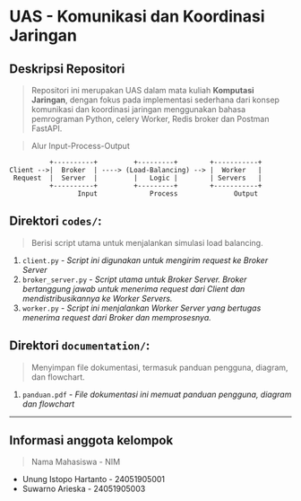 # UAS - Komunikasi dan Koordinasi Jaringan

## Deskripsi Repositori

> Repositori ini merupakan UAS dalam mata kuliah **Komputasi Jaringan**, dengan fokus pada implementasi sederhana dari konsep komunikasi dan koordinasi jaringan menggunakan bahasa pemrograman Python, celery Worker, Redis broker dan Postman FastAPI.

> Alur Input-Process-Output

```plaintext
          +----------+         +---------+        +-----------+
Client -->|  Broker  | ----> (Load-Balancing) --> |  Worker   |
 Request  |  Server  |         |   Logic |        | Servers   |
          +----------+         +---------+        +-----------+
                 Input             Process              Output
```
## Direktori `codes/`:
> Berisi script utama untuk menjalankan simulasi load balancing.
1. `client.py` - *Script ini digunakan untuk mengirim request ke Broker Server*
2. `broker_server.py` - *Script utama untuk Broker Server. Broker bertanggung jawab untuk menerima request dari Client dan mendistribusikannya ke Worker Servers.*
3. `worker.py` - *Script ini menjalankan Worker Server yang bertugas menerima request dari Broker dan memprosesnya.*

## Direktori `documentation/`:
> Menyimpan file dokumentasi, termasuk panduan pengguna, diagram, dan flowchart.
1. `panduan.pdf` - *File dokumentasi ini memuat panduan pengguna, diagram dan flowchart*
---

## Informasi anggota kelompok
> Nama Mahasiswa - NIM
- Unung Istopo Hartanto - 24051905001
- Suwarno Arieska - 24051905003
